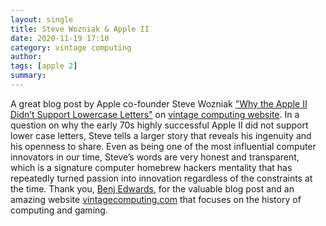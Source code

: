 ```yaml
---
layout: single
title: Steve Wozniak & Apple II 
date: 2020-11-19 17:10
category: vintage computing
author: 
tags: [apple 2]
summary: 
---
```


A great blog post by Apple co-founder Steve Wozniak ["Why the Apple II Didn’t Support Lowercase Letters"](https://www.vintagecomputing.com/index.php/archives/2833/why-the-apple-ii-didnt-support-lowercase-letters) on [vintage computing website](https://www.vintagecomputing.com/). In a question on why the early 70s highly successful Apple II did not support lower case letters, Steve tells a larger story that reveals his ingenuity and his openness to share. Even as being one of the most influential computer innovators in our time, Steve’s words are very honest and transparent, which is a signature computer homebrew hackers mentality that has repeatedly turned passion into innovation regardless of the constraints at the time. Thank you, [Benj Edwards](https://www.benjedwards.com/), for the valuable blog post and an amazing website [vintagecomputing.com](https://www.vintagecomputing.com) that focuses on the history of computing and gaming.